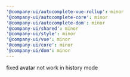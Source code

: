 ```yaml
---
'@company-ui/autocomplete-vue-rollup': minor
'@company-ui/autocomplete-core': minor
'@company-ui/autocomplete-dom': minor
'@company-ui/shared': minor
'@company-ui/style': minor
'@company-ui/vue': minor
'@company-ui/core': minor
'@company-ui/dom': minor
---
```


fixed avatar not work in history mode
